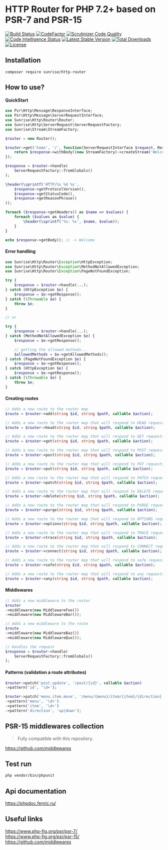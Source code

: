 # HTTP Router for PHP 7.2+ based on PSR-7 and PSR-15

[![Build Status](https://api.travis-ci.com/sunrise-php/http-router.svg?branch=master)](https://travis-ci.com/sunrise-php/http-router)
[![CodeFactor](https://www.codefactor.io/repository/github/sunrise-php/http-router/badge)](https://www.codefactor.io/repository/github/sunrise-php/http-router)
[![Scrutinizer Code Quality](https://scrutinizer-ci.com/g/sunrise-php/http-router/badges/quality-score.png?b=master)](https://scrutinizer-ci.com/g/sunrise-php/http-router/?branch=master)
[![Code Intelligence Status](https://scrutinizer-ci.com/g/sunrise-php/http-router/badges/code-intelligence.svg?b=master)](https://scrutinizer-ci.com/code-intelligence)
[![Latest Stable Version](https://poser.pugx.org/sunrise/http-router/v/stable?format=flat)](https://packagist.org/packages/sunrise/http-router)
[![Total Downloads](https://poser.pugx.org/sunrise/http-router/downloads?format=flat)](https://packagist.org/packages/sunrise/http-router)
[![License](https://poser.pugx.org/sunrise/http-router/license?format=flat)](https://packagist.org/packages/sunrise/http-router)

## Installation

```
composer require sunrise/http-router
```

## How to use?

#### QuickStart

```php
use Psr\Http\Message\ResponseInterface;
use Psr\Http\Message\ServerRequestInterface;
use Sunrise\Http\Router\Router;
use Sunrise\Http\ServerRequest\ServerRequestFactory;
use Sunrise\Stream\StreamFactory;

$router = new Router();

$router->get('home', '/', function(ServerRequestInterface $request, ResponseInterface $response) : ResponseInterface {
	return $response->withBody((new StreamFactory)->createStream('Welcome'));
});

$response = $router->handle(
	ServerRequestFactory::fromGlobals()
);

\header(\sprintf('HTTP/%s %d %s',
	$response->getProtocolVersion(),
	$response->getStatusCode(),
	$response->getReasonPhrase()
));

foreach ($response->getHeaders() as $name => $values) {
	foreach ($values as $value) {
		\header(\sprintf('%s: %s', $name, $value));
	}
}

echo $response->getBody(); // -> Welcome
```

#### Error handling

```php
use Sunrise\Http\Router\Exception\HttpException;
use Sunrise\Http\Router\Exception\MethodNotAllowedException;
use Sunrise\Http\Router\Exception\PageNotFoundException;

try {
	$response = $router->handle(...);
} catch (HttpException $e) {
	$response = $e->getResponse();
} catch (\Throwable $e) {
	throw $e;
}

// or

try {
	$response = $router->handle(...);
} catch (MethodNotAllowedException $e) {
	$response = $e->getResponse();

	// getting the allowed methods...
	$allowedMethods = $e->getAllowedMethods();
} catch (PageNotFoundException $e) {
	$response = $e->getResponse();
} catch (HttpException $e) {
	$response = $e->getResponse();
} catch (\Throwable $e) {
	throw $e;
}
```

#### Creating routes

```php
// Adds a new route to the router map
$route = $router->add(string $id, string $path, callable $action);

// Adds a new route to the router map that will respond to HEAD requests
$route = $router->head(string $id, string $path, callable $action);

// Adds a new route to the router map that will respond to GET requests
$route = $router->get(string $id, string $path, callable $action);

// Adds a new route to the router map that will respond to POST requests
$route = $router->post(string $id, string $path, callable $action);

// Adds a new route to the router map that will respond to PUT requests
$route = $router->put(string $id, string $path, callable $action);

// Adds a new route to the router map that will respond to PATCH requests
$route = $router->patch(string $id, string $path, callable $action);

// Adds a new route to the router map that will respond to DELETE requests
$route = $router->delete(string $id, string $path, callable $action);

// Adds a new route to the router map that will respond to PURGE requests
$route = $router->purge(string $id, string $path, callable $action);

// Adds a new route to the router map that will respond to OPTIONS requests
$route = $router->options(string $id, string $path, callable $action);

// Adds a new route to the router map that will respond to TRACE requests
$route = $router->trace(string $id, string $path, callable $action);

// Adds a new route to the router map that will respond to CONNECT requests
$route = $router->connect(string $id, string $path, callable $action);

// Adds a new route to the router map that will respond to safe requests
$route = $router->safe(string $id, string $path, callable $action);

// Adds a new route to the router map that will respond to any requests
$route = $router->any(string $id, string $path, callable $action);
```

#### Middlewares

```php
// Adds a new middleware to the router
$router
->middleware(new MiddlewareFoo())
->middleware(new MiddlewareBar());

// Adds a new middleware to the route
$route
->middleware(new MiddlewareBaz())
->middleware(new MiddlewareQux());

// Handles the request
$response = $router->handle(
	ServerRequestFactory::fromGlobals()
);
```

#### Patterns (validation a route attributes)

```php
$router->patch('post.update', '/post/{id}', callable $action)
->pattern('id', '\d+');

$router->patch('menu.item.move', '/menu/{menu}/item/{item}/{direction}', callable $action)
->pattern('menu', '\d+')
->pattern('item', '\d+')
->pattern('direction', 'up|down');
```

## PSR-15 middlewares collection

> Fully compatible with this repository.

https://github.com/middlewares

## Test run

```bash
php vendor/bin/phpunit
```

## Api documentation

https://phpdoc.fenric.ru/

## Useful links

https://www.php-fig.org/psr/psr-7/<br>
https://www.php-fig.org/psr/psr-15/<br>
https://github.com/middlewares
